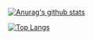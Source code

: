  [![Anurag's github stats](https://github-readme-stats.vercel.app/api?username=JuheeGJGJ&hide=stars,issues&show_icons=1&count_private=1)](https://github.com/anuraghazra/github-readme-stats)
  
  
  [![Top Langs](https://github-readme-stats.vercel.app/api/top-langs/?username=JuheeGJGJ&exclude_repo=juheegjgj.github.io,pintos&langs_count=3&layout=compact)](https://github.com/anuraghazra/github-readme-stats)

<!--
**JuheeGJGJ/JuheeGJGJ** is a ✨ _special_ ✨ repository because its `README.md` (this file) appears on your GitHub profile.

Here are some ideas to get you started:

- 🔭 I’m currently working on ...
- 🌱 I’m currently learning ...
- 👯 I’m looking to collaborate on ...
- 🤔 I’m looking for help with ...
- 💬 Ask me about ...
- 📫 How to reach me: ...
- 😄 Pronouns: ...
- ⚡ Fun fact: ...
-->
